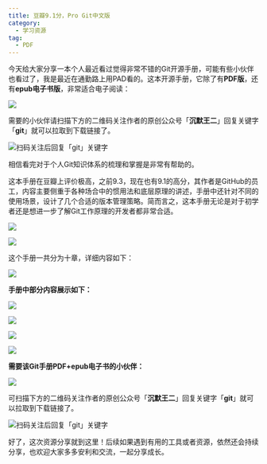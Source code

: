 ```yaml
---
title: 豆瓣9.1分，Pro Git中文版
category:
  - 学习资源
tag:
  - PDF
---
```


今天给大家分享一本个人最近看过觉得非常不错的Git开源手册，可能有些小伙伴也看过了，我是最近在通勤路上用PAD看的。这本开源手册，它除了有**PDF版**，还有**epub电子书版**，非常适合电子阅读：

![](http://cdn.tobebetterjavaer.com/tobebetterjavaer/images/images/download/progit-41240dae-f097-4986-b1a3-20f6a8035732.jpg)

需要的小伙伴请扫描下方的二维码关注作者的原创公众号「**沉默王二**」回复关键字「**git**」就可以拉取到下载链接了。

![扫码关注后回复「git」关键字](http://cdn.tobebetterjavaer.com/tobebetterjavaer/images/gongzhonghao.png)

相信看完对于个人Git知识体系的梳理和掌握是非常有帮助的。

这本手册在豆瓣上评价极高，之前9.3，现在也有9.1的高分，其作者是GitHub的员工，内容主要侧重于各种场合中的惯用法和底层原理的讲述，手册中还针对不同的使用场景，设计了几个合适的版本管理策略。简而言之，这本手册无论是对于初学者还是想进一步了解Git工作原理的开发者都非常合适。

![](http://cdn.tobebetterjavaer.com/tobebetterjavaer/images/images/download/progit-66757d24-4bcb-4084-9e7f-8e9e32d517c4.jpg)

![](http://cdn.tobebetterjavaer.com/tobebetterjavaer/images/images/download/progit-b829ef9a-3c8f-4e91-b88b-3eeb1692d8d9.jpg)

这个手册一共分为十章，详细内容如下：

![](http://cdn.tobebetterjavaer.com/tobebetterjavaer/images/images/download/progit-33b772d5-fa59-4181-8831-9efe9c1b11ea.jpg)

**手册中部分内容展示如下：**

![](http://cdn.tobebetterjavaer.com/tobebetterjavaer/images/images/download/progit-f8c62f18-ceaa-4de1-b7ad-961cd1418bfb.jpg)

![](http://cdn.tobebetterjavaer.com/tobebetterjavaer/images/images/download/progit-d82932c6-5a30-4ed6-86e5-e4ca468e8a13.jpg)

![](http://cdn.tobebetterjavaer.com/tobebetterjavaer/images/images/download/progit-ca7c7781-7c3f-4729-9cd7-2c050b660e4e.jpg)

![](http://cdn.tobebetterjavaer.com/tobebetterjavaer/images/images/download/progit-91c726c1-a10d-41fb-8b2a-a5228d741106.jpg)

**需要该Git手册PDF+epub电子书的小伙伴：**

![](http://cdn.tobebetterjavaer.com/tobebetterjavaer/images/images/download/progit-eff913ad-4635-498f-8a04-01a03380e84a.jpg)

可扫描下方的二维码关注作者的原创公众号「**沉默王二**」回复关键字「**git**」就可以拉取到下载链接了。

![扫码关注后回复「git」关键字](http://cdn.tobebetterjavaer.com/tobebetterjavaer/images/gongzhonghao.png)


好了，这次资源分享就到这里！后续如果遇到有用的工具或者资源，依然还会持续分享，也欢迎大家多多安利和交流，一起分享成长。
